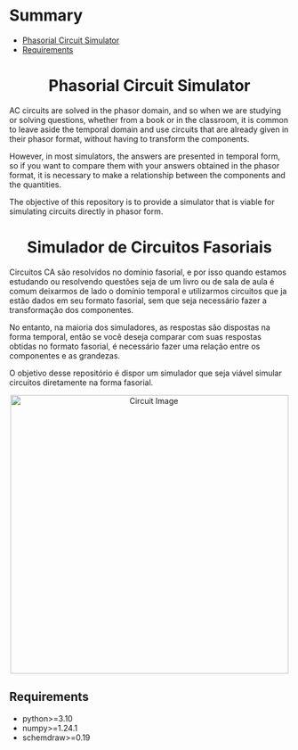 # Summary

- [Phasorial Circuit Simulator](#phasorial-circuit-simulator)
- [Requirements](#requirements)




<h1 align="center">Phasorial Circuit Simulator</h1>

  AC circuits are solved in the phasor domain, and so when we are studying or solving questions, whether from a book or in the classroom, it is common to leave aside the temporal domain and use circuits that are already given in their phasor format, without having to transform the components.

However, in most simulators, the answers are presented in temporal form, so if you want to compare them with your answers obtained in the phasor format, it is necessary to make a relationship between the components and the quantities.

The objective of this repository is to provide a simulator that is viable for simulating circuits directly in phasor form.

<h1 align="center">Simulador de Circuitos Fasoriais</h1>

  Circuitos CA são resolvidos no domínio fasorial, e por isso quando estamos estudando ou resolvendo questões seja de um livro ou de sala de aula é comum deixarmos de lado o domínio temporal e utilizarmos circuitos que ja estão dados em seu formato fasorial, sem que seja necessário fazer a transformação dos componentes.

  No entanto, na maioria dos simuladores, as respostas são dispostas na forma temporal, então se você deseja comparar com suas respostas obtidas no formato fasorial, é necessário fazer uma relação entre os componentes e as grandezas. 

  O objetivo desse repositório é dispor um simulador que seja viável simular circuitos diretamente na forma fasorial.

 <div align="center">
  <img src="https://github.com/user-attachments/assets/bfb27055-f661-476e-89e5-5719d1f4a3a9" alt="Circuit Image" width="500"/>
</div>

  ## Requirements

-  python>=3.10
-  numpy>=1.24.1
-  schemdraw>=0.19

